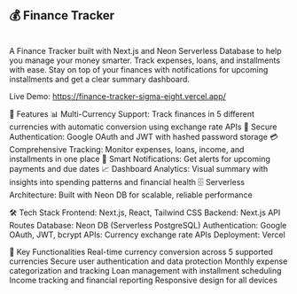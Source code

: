 <h2>💰 Finance Tracker</h2> <br>
A Finance Tracker built with Next.js and Neon Serverless Database to help you manage your money smarter. Track expenses, loans, and installments with ease. Stay on top of your finances with notifications for upcoming installments and get a clear summary dashboard.

Live Demo: https://finance-tracker-sigma-eight.vercel.app/

🚀 Features
📊 Multi-Currency Support: Track finances in 5 different currencies with automatic conversion using exchange rate APIs
🔐 Secure Authentication: Google OAuth and JWT with hashed password storage
💳 Comprehensive Tracking: Monitor expenses, loans, income, and installments in one place
🔔 Smart Notifications: Get alerts for upcoming payments and due dates
📈 Dashboard Analytics: Visual summary with insights into spending patterns and financial health
🗄️ Serverless Architecture: Built with Neon DB for scalable, reliable performance

🛠️ Tech Stack
Frontend: Next.js, React, Tailwind CSS
Backend: Next.js API Routes
Database: Neon DB (Serverless PostgreSQL)
Authentication: Google OAuth, JWT, bcrypt
APIs: Currency exchange rate APIs
Deployment: Vercel

📱 Key Functionalities
Real-time currency conversion across 5 supported currencies
Secure user authentication and data protection
Monthly expense categorization and tracking
Loan management with installment scheduling
Income tracking and financial reporting
Responsive design for all devices
